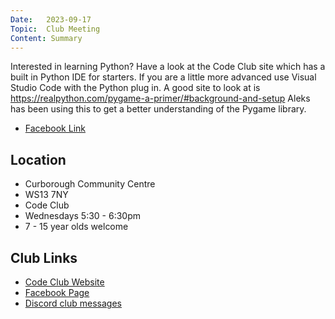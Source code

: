 ```yaml
---
Date:   2023-09-17
Topic:  Club Meeting
Content: Summary
---
```

Interested in learning Python? Have a look at the Code Club site which has a built in Python IDE for starters. If you are a little more advanced use Visual Studio Code with the Python plug in. A good site to look at is https://realpython.com/pygame-a-primer/#background-and-setup 
Aleks has been using this to get a better understanding of the Pygame library.

* [Facebook Link](https://www.facebook.com/720665616418529/posts/819499336535156)

## Location

* Curborough Community Centre
* WS13 7NY
* Code Club
* Wednesdays 5:30 - 6:30pm
* 7 - 15 year olds welcome

## Club Links

* [Code Club Website](https://lichfield-code-club.github.io/)
* [Facebook Page](https://www.facebook.com/LichfieldCoders)
* [Discord club messages](https://discord.gg/szz6xGK)

